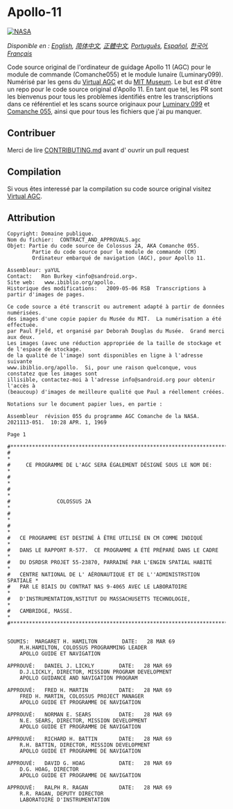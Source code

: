 # Apollo-11
[![NASA][1]][2]

*Disponible en : [English][EN], [简体中文][ZH_CN], [正體中文][ZH_TW], [Português][PT_BR], [Español][ES], [한국어][KO_KR], [Français][FR]*

Code source original de l'ordinateur de guidage Apollo 11 (AGC) pour le module de commande (Comanche055) et le module lunaire (Luminary099). Numérisé par les gens du [Virtual AGC][3] et du [MIT Museum][4]. Le but est d'être un repo pour le code source original d'Apollo 11. En tant que tel, les PR sont les bienvenus pour tous les problèmes identifiés entre les transcriptions dans ce référentiel et les scans source originaux pour [Luminary 099][5] et [Comanche 055][6], ainsi que pour tous les fichiers que j'ai pu manquer.

## Contribuer
Merci de lire [CONTRIBUTING.md][7] avant d' ouvrir un pull request

## Compilation
Si vous êtes interessé par la compilation su code source original visitez [Virtual AGC][8].

## Attribution
```plain
Copyright: Domaine publique.
Nom du fichier:  CONTRACT_AND_APPROVALS.agc
Objet: Partie du code source de Colossus 2A, AKA Comanche 055.
		Partie du code source pour le module de commande (CM)
		Ordinateur embarqué de navigation (AGC), pour Apollo 11.
		
Assembleur: yaYUL
Contact:   Ron Burkey <info@sandroid.org>.
Site web:   www.ibiblio.org/apollo.
Historique des modifications:   2009-05-06 RSB  Transcriptions à partir d'images de pages.

Ce code source a été transcrit ou autrement adapté à partir de données numérisées.
des images d'une copie papier du Musée du MIT.  La numérisation a été effectuée.
par Paul Fjeld, et organisé par Deborah Douglas du Musée.  Grand merci aux deux.
Les images (avec une réduction appropriée de la taille de stockage et de l'espace de stockage.
de la qualité de l'image) sont disponibles en ligne à l'adresse suivante
www.ibiblio.org/apollo.  Si, pour une raison quelconque, vous constatez que les images sont
illisible, contactez-moi à l'adresse info@sandroid.org pour obtenir l'accès à
(beaucoup) d'images de meilleure qualité que Paul a réellement créées.

Notations sur le document papier lues, en partie :

Assembleur  révision 055 du programme AGC Comanche de la NASA.
2021113-051.  10:28 APR. 1, 1969

Page 1   

#************************************************************************
#                                                                       *
#     CE PROGRAMME DE L'AGC SERA ÉGALEMENT DÉSIGNÉ SOUS LE NOM DE:      *
#                                                                       *
#                                                                       *
#               COLOSSUS 2A                                             *
#                                                                       *
#                                                                       *
#   CE PROGRAMME EST DESTINÉ À ÊTRE UTILISÉ EN CM COMME INDIQUÉ         *
#   DANS LE RAPPORT R-577.  CE PROGRAMME A ÉTÉ PRÉPARÉ DANS LE CADRE    *
#   DU DSRDSR PROJET 55-23870, PARRAINÉ PAR L'ENGIN SPATIAL HABITÉ      *
#   CENTRE NATIONAL DE L' AÉRONAUTIQUE ET DE L''ADMINISTRSTION SPATIALE *                      
#   PAR LE BIAIS DU CONTRAT NAS 9-4065 AVEC LE LABORATOIRE              *
#   D'INSTRUMENTATION,NSTITUT DU MASSACHUSETTS TECHNOLOGIE,             *
#   CAMBRIDGE, MASSE.                                                   *
#************************************************************************


SOUMIS:  MARGARET H. HAMILTON        DATE:   28 MAR 69
    M.H.HAMILTON, COLOSSUS PROGRAMMING LEADER
    APOLLO GUIDE ET NAVIGATION

APPROUVÉ:   DANIEL J. LICKLY        DATE:   28 MAR 69
    D.J.LICKLY, DIRECTOR, MISSION PROGRAM DEVELOPMENT
    APOLLO GUIDANCE AND NAVIGATION PROGRAM

APPROUVÉ:   FRED H. MARTIN          DATE:   28 MAR 69
    FRED H. MARTIN, COLOSSUS PROJECT MANAGER
    APOLLO GUIDE ET PROGRAMME DE NAVIGATION

APPROUVÉ:   NORMAN E. SEARS         DATE:   28 MAR 69
    N.E. SEARS, DIRECTOR, MISSION DEVELOPMENT
    APOLLO GUIDE ET PROGRAMME DE NAVIGATION

APPROUVÉ:   RICHARD H. BATTIN       DATE:   28 MAR 69
    R.H. BATTIN, DIRECTOR, MISSION DEVELOPMENT
    APOLLO GUIDE ET PROGRAMME DE NAVIGATION

APPROUVÉ:   DAVID G. HOAG           DATE:   28 MAR 69
    D.G. HOAG, DIRECTOR
    APOLLO GUIDE ET PROGRAMME DE NAVIGATION

APPROUVÉ:   RALPH R. RAGAN          DATE:   28 MAR 69
    R.R. RAGAN, DEPUTY DIRECTOR
    LABORATOIRE D'INSTRUMENTATION
```

[EN]:README.md
[ZH_CN]:README.zh_cn.md
[ZH_TW]:README.zh_tw.md
[PT_BR]:README.pt_br.md
[KO_KR]:README.ko_kr.md
[ES]:README.es.md
[FR]:README.fr.md
[1]:https://cdn.rawgit.com/aleen42/badges/c9246f74/src/nasa.svg
[2]:https://www.nasa.gov/mission_pages/apollo/missions/apollo11.html
[3]:http://www.ibiblio.org/apollo/
[4]:http://web.mit.edu/museum/
[5]:http://www.ibiblio.org/apollo/ScansForConversion/Luminary099/
[6]:http://www.ibiblio.org/apollo/ScansForConversion/Comanche055/
[7]:https://github.com/chrislgarry/Apollo-11/blob/master/CONTRIBUTING.md
[8]:https://github.com/rburkey2005/virtualagc
